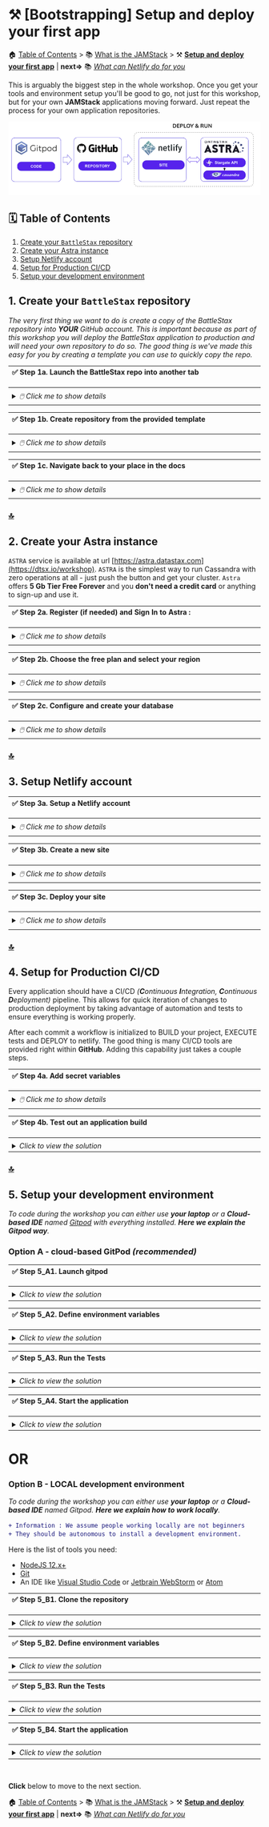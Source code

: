 # ⚒️ [Bootstrapping] Setup and deploy your first app

🏠 [Table of Contents](./README.md#%EF%B8%8F-table-of-contents) > 📚 [What is the JAMStack](./README_JAM.md) > ⚒️ **[Setup and deploy your first app](#)** |  **next=>**  📚 *[What can Netlify do for you](./README_Netlify.md)*

This is arguably the biggest step in the whole workshop. Once you get your tools and environment setup you'll be good to go, not just for this workshop, but for your own **JAMStack** applications moving forward. Just repeat the process for your own application repositories.

![Template CTRL click](./tutorial/tools.png?raw=true)

## 🗓️ Table of Contents
1. [Create your `BattleStax` repository](#1-create-your-battlestax-repository)
2. [Create your Astra instance](#2-create-your-astra-instance)
3. [Setup Netlify account](#3-setup-netlify-account)
4. [Setup for Production CI/CD](#4-setup-for-production-cicd)
5. [Setup your development environment](#5-setup-your-development-environment)

## 1. Create your `BattleStax` repository

*The very first thing we want to do is create a copy of the BattleStax repository into **YOUR** GitHub account. This is important because as part of this workshop you will deploy the BattleStax application to production and will need your own repository to do so. The good thing is we've made this easy for you by creating a template you can use to quickly copy the repo.*

|**✅ Step 1a. Launch the BattleStax repo into another tab**<br/>![.](./tutorial/line.png?raw=true)|
|:---|
||
|<details><summary><i>🖱️ Click me to show details</i></summary><br/>This might seem like an odd step, but will allow you to keep your place in the instructions you are reading now until you move to the new repo. Scroll up on the **GitHub** repo page, **_Right-Click_** on the **`battlestax`** repo name, and choose **`Open Link in New Tab`** to launch it in a new tab:<br/><br/>![Template CTRL click](./tutorial/template-ctrl-click.png?raw=true)</details>|


|**✅ Step 1b. Create repository from the provided template**<br/>![.](./tutorial/line.png?raw=true)|
|:---|
||
|<details><summary><i>🖱️ Click me to show details</i></summary><br/>✔ From the new tab you just launched, click on the **`Use this template`** button up on the top right of the toolbar.<br/><br/>![Template CTRL click](./tutorial/template-click-use-template.png?raw=true)<br/><br/>✔ On the **Create a new repository from battlestax** page you are presented with, fill out the **`Repository name`** field with `battlestax`, choose **`Public`** (_this should be default_), click the **`include all branches`** option, and finally click the **`Create repository from template`** button at the bottom of the page.<br/><br/>![Template create repo](./tutorial/template-create-repo.png?raw=true)<br/>It should only take a moment for **GitHub** to generate a new repository in your account.</details>|

|**✅ Step 1c. Navigate back to your place in the docs**<br/>![.](./tutorial/line.png?raw=true)|
|:---|
||
|<details><summary><i>🖱️ Click me to show details</i></summary><br/>Once completed you will land in the root of your new repository.<br/><br/>![Template nav back to step0](./tutorial/template-nav-back-to-step0.png?raw=true)<br/>From there, navigate back to your place in the documentation and continue on [with creating your **Astra** instance.](#2-create-your-astra-instance)<br><br/>![Template nav to create astra](./tutorial/template-nav-to-create-astra.png?raw=true)</details>|

### [🔝](#%EF%B8%8F-table-of-contents)

## 2. Create your Astra instance

`ASTRA` service is available at url [https://astra.datastax.com](https://dtsx.io/workshop). `ASTRA` is the simplest way to run Cassandra with zero operations at all - just push the button and get your cluster. `Astra` offers **5 Gb Tier Free Forever** and you **don't need a credit card** or anything to sign-up and use it. 

|**✅ Step 2a. Register (if needed) and Sign In to Astra** :<br/>![.](./tutorial/line.png?raw=true)|
|:---|
||
|<details><summary><i>🖱️ Click me to show details</i></summary><br/>You can use your `Github`, `Google` accounts or register with an `email`.<br/>Make sure to chose a password with minimum 8 characters, containing upper and lowercase letters, at least one number and special character<br/><br/>- [Registration Page](https://dtsx.io/workshop)<br/>![Registration Image](https://github.com/datastaxdevs/shared-assets/blob/master/astra/login-1000.png?raw=true)<br/><br/>- [Authentication Page](https://dtsx.io/workshop)<br/>![Login Image](https://github.com/datastaxdevs/shared-assets/blob/master/astra/signin-raw.png?raw=true)<br/></details>|

|**✅ Step 2b. Choose the free plan and select your region**<br/>![.](./tutorial/line.png?raw=true)|
|:---|
||
|<details><summary><i>🖱️ Click me to show details</i></summary><br/>![my-pic](https://github.com/datastaxdevs/shared-assets/blob/master/astra/choose-a-plan-1000-annotated.png?raw=true)<br/>- **Select the free tier**: 5GB storage, no obligation<br/>- **Select the region**: This is the region where your database will reside physically (choose one close to you or your users). For people in EMEA please use `europe-west-1` idea here is to reduce latency.<br/></details>|

|**✅ Step 2c. Configure and create your database**<br/>![.](./tutorial/line.png?raw=true)|
|:---|
||
|<details><summary><i>🖱️ Click me to show details</i></summary><br/>You will find below which values to enter for each field.<br/><br/>![my-pic](https://github.com/datastaxdevs/shared-assets/blob/master/astra/create-and-configure-annotated-1000.png?raw=true)<br/>- **Fill in the database name** - `battlestax_db.` While Astra allows you to fill in these fields with values of your own choosing, please follow our reccomendations to make the rest of the exercises easier to follow. If you don't, you are on your own! :)<br/>- **Fill in the keyspace name** - `battlestax`. It's really important that you use the name sa_index here in order for all the exercises to work well. We realize you want to be creative, but please just roll with this one today.<br/>- **Fill in the Database User name** - `battle_user`. Note the user name is case-sensitive. Please use the case we suggest here.<br/>- **Fill in the password** - `battle_password1`. Fill in both the password and the confirmation fields. Note that the password is also case-sensitive. Please use the case we suggest here.<br/>- **Create the database**. Review all the fields to make sure they are as shown, and click the **`Create Database`** button.<br/><br/>You will see your new database `Pending` in the Dashboard.<br/>![my-pic](https://github.com/datastaxdevs/shared-assets/blob/master/astra/dashboard-pending-1000.png?raw=true)<br/><br/>The status will change to `Active` when the database is ready, this will only take 2-3 minutes. You will also receive an email when it is ready.<br/></details>|

### [🔝](#%EF%B8%8F-table-of-contents)

## 3. Setup Netlify account

|**✅ Step 3a. Setup a Netlify account**<br/>![.](./tutorial/line.png?raw=true)|
|:---|
||
|<details><summary><i>🖱️ Click me to show details</i></summary><br />- Using the link [HERE](https://www.netlify.com), sign up for a new account and follow **Netlify's** instructions to create a **`New Site from Git`** (_you must be logged in to see this option_).<br /><br />![Netlify Setup Example](./tutorial/netlify-signin.png?raw=true)<br />- Once signed in, you should land on the following page.<br /><br />![Netlify Setup Example](./tutorial/netlify-empty.png?raw=true)<br /></details>|

|**✅ Step 3b. Create a new site**<br/>![.](./tutorial/line.png?raw=true)|
|:---|
||
|<details><summary><i>🖱️ Click me to show details</i></summary><br/>Move to the `Sites` tab and Click the `New site from git` button.<br/>![Netlify Setup Example](./tutorial/netlify-createsite-1.png?raw=true)<br/><br/>On the new page select `Github` and locate the proper repository in your github Account.<br/>![Netlify Setup Example](./tutorial/netlify-createsite-2.png?raw=true)<br/><br/>After allowing the `Netlify` application on Github select the `BattleStax` repository.<br/>![Netlify Setup Example](./tutorial/netlify-createsite-3.png?raw=true)<br/><br/>Use all of the defaults for `Basic Build Settings`<br/>![Netlify Setup Example](./tutorial/netlify-createsite-4.png?raw=true)<br/><br/>Click `Show advanced` to enter the following variables:<br/><br/> 🟢 `ASTRA_DB_USERNAME` as `battle_user` *(The user name we defined when creation the Astra instance)*<br/><br/>🟢 `ASTRA_DB_PASSWORD` as `battle_password1` *(The password we defined when creation the Astra instance)*<br/><br/> 🟢 `ASTRA_DB_KEYSPACE` as `battlestax` *(The keyspace we defined when creation the Astra instance)*<br/><br/>🟢 `ASTRA_DB_ID` as the cluster ID of your Astra DB. To get your database ID and region go the ASTRA summary page. Locate the cluster ID and copy it by clicking the clickboard icon as showed below. <br/>![Netlify Setup Example](./tutorial/netlify-createsite-5.png?raw=true)<br/><br/>🟢 `ASTRA_DB_REGION` as the region you picked when creating the DB, It should be either `us-east-1` or `europe-west1`.<br/><br/>🟢 `GAMES_COLLECTION` as `games` _(this is the collection where we will store all values)_<br/><br/>You should now have something like<br/>![Netlify Setup Example](./tutorial/netlify-createsite-6.png?raw=true)<br/></details>|

|**✅ Step 3c. Deploy your site**<br/>![.](./tutorial/line.png?raw=true)|
|:---|
||
|<details><summary><i>🖱️ Click me to show details</i></summary><br/>Click **`Deploy Site`** and once deployed copy the domain name of your new site from **Netlify**.<br/>![Netlify URL Example](https://raw.githubusercontent.com/kidrecursive/battlestax-tutorial/step-1/tutorial/netlify_url.png)<br/><br/>Finally, wait for deployment!<br/>![Netlify Setup Example](./tutorial/netlify-createsite-7.png?raw=true)<br/><br/>When your new site is ready, you will be able to go to: `<your_url>.netlify.app` to see your game.<br/>![Netlify Setup Example](./tutorial/netlify-createsite-8.png?raw=true)<br/><br/>If you start new games it will create a new record in the database. If you want to validate this behavirour click on `START NEW GAME`<br/><br/>Open Astra UI, show the `CQL Console` and execute the following command (here *battlestax* is your keyspace and *games* your collection name - if you chose another names adapt the query accordingly).<br/><br/>📘 **Command to execute**<br/>`SELECT key, text_value FROM battlestax.games;`<br/><br/>You should have a result that looks like <br/>![Netlify Setup Example](./tutorial/netlify-createsite-9.png?raw=true)|

### [🔝](#%EF%B8%8F-table-of-contents)


## 4. Setup for Production CI/CD

Every application should have a CI/CD *(**C**ontinuous **I**ntegration, **C**ontinuous **D**eployment)* pipeline. This allows for quick iteration of changes to production deployment by taking advantage of automation and tests to ensure everything is working properly. 

After each commit a workflow is initialized to BUILD your project, EXECUTE tests and DEPLOY to netlify.  The good thing is many CI/CD tools are provided right within **GitHub**. Adding this capability just takes a couple steps.

|**✅ Step 4a. Add secret variables**<br/>![.](./tutorial/line.png?raw=true)|
|:---|
||
|<details><summary><i>🖱️ Click me to show details</i></summary><br/>Remember those variables when we configured **Netlify**? We need to add the same ones to our **GitHub** repository.<br/><br/>Within **YOUR** Battlestax repository click on **`Settings`** in the top toolbar, choose **`Secrets`** from the menu on the left, and finally click the **`New secret`** button on the top right of the page. Add a secret for each of the variables we used earlier.<br/><br/>You notice that those are the same as used by netlify. Github will populate them at deploy time.<br/>`ASTRA_DB_USERNAME=battle_user`<br/>`ASTRA_DB_PASSWORD=battle_password1`<br/>`ASTRA_DB_KEYSPACE=battlestax`<br/>`ASTRA_DB_ID=[check Step3b]`<br/>`ASTRA_DB_REGION=[check Step3b]`<br/>`GAMES_COLLECTION=games`<br/><br/>*That should look like:*<br/>![Netlify Setup Example](./tutorial/setup-github-1.png?raw=true)<br/></details>|


|**✅ Step 4b. Test out an application build**<br/>![.](./tutorial/line.png?raw=true)|
|:---|
||
|<details><summary><i>Click to view the solution</i></summary><br/>✔ Using `git`, create a new branch and issue an empty commit, then push it to your repository.<br/><br/>📘 **Commands to execute**<br/>`git checkout -b test_pr`<br/>`git commit --allow-empty -m "New branch to test ci/cd"`<br/>`git push origin test_pr`<br/><br/>✔️ Using `Github UI`, merge your new branch to the master through a pull request.<br/><br/>Select your new branch in github<br/>![Netlify Setup Example](./tutorial/setup-github-2.png?raw=true)<br/><br/>Open a PR but click and `Compare & Pull request` button. for `test_pr` into `master`.<br/>![Netlify Setup Example](./tutorial/setup-github-3.png?raw=true)<br/><br/>Caution don't target the original master from DataStax-Academy but **YOUR** master![Netlify Setup Example](./tutorial/setup-github-4.png?raw=true)<br/><br/>Provide a comment and click `Create Pull Request`<br/>![Netlify Setup Example](./tutorial/setup-github-5.png?raw=true)<br/><br/>Your Pull request is now ready, let's merge it![Netlify Setup Example](./tutorial/setup-github-6.png?raw=true)<br/><br/>Click on `Merge Pull Request`<br/>![Netlify Setup Example](./tutorial/setup-github-7.png?raw=true)<br/><br/>Click on `Confirm Merge`<br/>![Netlify Setup Example](./tutorial/setup-github-8.png?raw=true)<br/><br/>Congratulations you are done here is what it look like <br/>![Netlify Setup Example](./tutorial/setup-github-9.png?raw=true)</p><br/>✔️ Browsing `Netlify`, see the ci/cd process rolling with tests deployment<br/>![Netlify Setup Example](./tutorial/setup-github-10.png?raw=true)<br/>You have access to lofs<br/>![Netlify Setup Example](./tutorial/setup-github-11.png?raw=true)<br/> Notice how the status moved from `deploying` to `published`</details>|

### [🔝](#%EF%B8%8F-table-of-contents)

## 5. Setup your development environment

*To code during the workshop you can either use **your laptop** or a **Cloud-based IDE** named [Gitpod](gitpod.io) with everything installed. **Here we explain the Gitpod way**.*

### Option A - cloud-based GitPod *(recommended)*

|**✅ Step 5_A1. Launch gitpod**<br/>![.](./tutorial/line.png?raw=true)|
|:---|
||
|<details><summary><i>Click to view the solution</i></summary><br/> ✔ Gitpod is a cloud based IDE based on Eclipse Theia very similar to VSCode. You need to authenticate with your github account but then GitPod will initialized you workspace, building the solution.To initialize your environment click on the button below (CTRL + Click to open in new tab)<br/>[![Open in Gitpod](https://gitpod.io/button/open-in-gitpod.svg)](https://gitpod.io/from-referrer/)<br/><br/>Target urls are dynamic and look like `https://<your_uid>.<your_region>.gitpod.io/#/workspace/battlestax`<br/>![Netlify Setup Example](./tutorial/gitpod-welcome.png?raw=true)</details>|


|**✅ Step 5_A2. Define environment variables**<br/>![.](./tutorial/line.png?raw=true)|
|:---|
||
|<details><summary><i>Click to view the solution</i></summary><br/>✔  Copy and paste the contents of the `.env.template` file into an `.env` file:<br/><br/>📘 **Command to execute**<br/>`cat .env.example > .env`<br/><br/>✔ The `.env` file allows us to customize our own environmental variables. We set our Astra credentials to env variables, which are outside of our program. Fill in the `.env` file variables with the Astra variables you made a copy of earlier:<br/>`ASTRA_DB_USERNAME=battle_user`<br/>`ASTRA_DB_PASSWORD=battle_password1`<br/>`ASTRA_DB_KEYSPACE=battlestax`<br/>`ASTRA_DB_ID=[cf bloc 3b]`<br/>`ASTRA_DB_REGION=[cf bloc 3b]`<br/>`GAMES_COLLECTION=games`<br/><br/>![Netlify Setup Example](./tutorial/gitpod-env.png?raw=true)</details>|


|**✅ Step 5_A3. Run the Tests**<br/>![.](./tutorial/line.png?raw=true)|
|:---|
||
|<details><summary><i>Click to view the solution</i></summary><br/>✔ At initialization gitpod has download dependencies already (you should have the `node_modules` folder already there. Still, check dependencies are installed with :<br/><br/>📘 **Command to execute**<br/>`npm install`<br/><br/>✔ Run the provided test on the master branch. The behavior of `npm test` is also specified in the `package.json` file.<br/><br/>📘 **Command to execute**<br/>`npm test`<br/><br/>![Netlify Setup Example](./tutorial/gitpod-test.png?raw=true)</details>|


|**✅ Step 5_A4. Start the application**![.](./tutorial/line.png?raw=true)|
|:---|
||
|<details><summary><i>Click to view the solution</i></summary><br/>✔ Start the application<br/><br/>📘 **Command to execute**<br/>`npm start`<br/><br/>✔  Hit the loading screen<br/>`https://3000-<your_uid>.<your_region>.gitpod.io/#/workspace/battlestax`![Netlify Setup Example](./tutorial/gitpod-start.png?raw=true)<br/><br/>**Done!** You have successfully set up your app, run your tests locally, and started BattleStax.</details>|

# OR

### Option B - LOCAL development environment

*To code during the workshop you can either use **your laptop** or a **Cloud-based IDE** named Gitpod. **Here we explain how to work locally**.*

```diff
+ Information : We assume people working locally are not beginners
+ They should be autonomous to install a development environment.
```

Here is the list of tools you need:
- [NodeJS 12.x+](https://nodejs.org/en/download/)
- [Git](https://git-scm.com/book/en/v2/Getting-Started-Installing-Git)
- An IDE like [Visual Studio Code](https://code.visualstudio.com/Download) or [Jetbrain WebStorm](https://www.jetbrains.com/webstorm/download/#section=mac) or [Atom](https://atom.io/)


|**✅ Step 5_B1. Clone the repository**![.](./tutorial/line.png?raw=true)|
|:---|
||
|<details><summary><i>Click to view the solution</i></summary><br/> ✔  Clone **_your_** `BattleStax` repository to localhost, use the following command in your terminal to do so:<br/><br/>📘 **Command to execute**<br/>`git clone git@github.com:[your_github_id]/battlestax.git`<br/><br/>✔  Move to the proper directory<br/><br/>📘 **Command to execute**<br/>`cd battlestax`<br/></details>|

|**✅ Step 5_B2. Define environment variables**![.](./tutorial/line.png?raw=true)|
|:---|
||
|<details><summary><i>Click to view the solution</i></summary><br/>✔  Copy and paste the contents of the `.env.template` file into an `.env` file:<br/><br/>📘 **Command to execute**<br/>`cp .env.template .env`<br/><br/>✔ The `.env` file allows us to customize our own environmental variables. We set our Astra credential to env variable, which are outside of our program. Fill in the `.env` file variables with the Astra variables you made a copy of earlier:<br/>`ASTRA_DB_USERNAME=battle_user`<br/>`ASTRA_DB_PASSWORD=battle_password1`<br/>`ASTRA_DB_KEYSPACE=battlestax`<br/>`ASTRA_DB_ID=[cf bloc 3b]`<br/>`ASTRA_DB_REGION=[cf bloc 3b]`<br/>`GAMES_COLLECTION=games`</details>|

|**✅ Step 5_B3. Run the Tests**![.](./tutorial/line.png?raw=true)|
|:---|
||
|<details><summary><i>Click to view the solution</i></summary><br/>✔ Install Battlestax Dependencies. These are specified in the `package.json` file.<br/><br/>📘 **Command to execute**<br/>`npm install`<br/><br/>✔ Run the provided test on the master branch. The behavior of `npm test` is also specified in the package.json file.<br/><br/>📘 **Command to execute**<br/>`npm test`<br/>![Netlify Setup Example](./tutorial/local-test.png?raw=true)</details>|

|**✅ Step 5_B4. Start the application**![.](./tutorial/line.png?raw=true)|
|:---|
||
|<details><summary><i>Click to view the solution</i></summary><br/>✔  Start the application<br/><br/>📘 **Command to execute**<br/>`npm start`<br/><br/>✔ Hit the loading screen<br/>`http://localhost:3000/`<br/>![Netlify Setup Example](./tutorial/start-localhost.png?raw=true)<br/><br/>**Done!** You have successfully set up your app, run your tests locally, and started BattleStax.<br/><br/>![Netlify Setup Example](./tutorial/well-done.png?raw=true)</details>|


![.](./tutorial/line.png)

**Click** below to move to the next section.

🏠 [Table of Contents](./README.md#%EF%B8%8F-table-of-contents) > 📚 [What is the JAMStack](./README_JAM.md) > ⚒️ **[Setup and deploy your first app](#)** |  **next=>** 📚 *[What can Netlify do for you](./README_Netlify.md)*